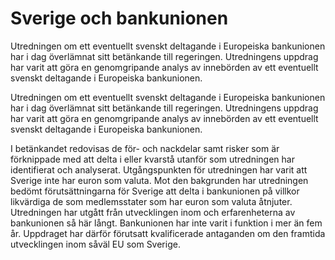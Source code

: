 # Sverige och bankunionen

Utredningen om ett eventuellt svenskt deltagande i Europeiska bankunionen har i dag överlämnat sitt betänkande till regeringen. Utredningens uppdrag har varit att göra en genomgripande analys av innebörden av ett eventuellt svenskt deltagande i Europeiska bankunionen.

Utredningen om ett eventuellt svenskt deltagande i Europeiska bankunionen har i dag överlämnat sitt betänkande till regeringen. Utredningens uppdrag har varit att göra en genomgripande analys av innebörden av ett eventuellt svenskt deltagande i Europeiska bankunionen.

I betänkandet redovisas de för- och nackdelar samt risker som är förknippade med att delta i eller kvarstå utanför som utredningen har identifierat och analyserat. Utgångspunkten för utredningen har varit att Sverige inte har euron som valuta. Mot den bakgrunden har utredningen bedömt förutsättningarna för Sverige att delta i bankunionen på villkor likvärdiga de som medlemsstater som har euron som valuta åtnjuter. Utredningen har utgått från utvecklingen inom och erfarenheterna av bankunionen så här långt. Bankunionen har inte varit i funktion i mer än fem år. Uppdraget har därför förutsatt kvalificerade antaganden om den framtida utvecklingen inom såväl EU som Sverige.
